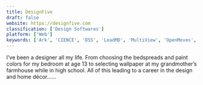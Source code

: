 ```yaml
---
title: DesignFive
draft: false 
website: https://designfive.com
classification: ['Design Softwares']
platform: ['Web']
keywords: ['Ark', 'CIENCE', 'DSS', 'LeadMD', 'MultiView', 'OpenMoves', 'Zebra']
---
```

I’ve been a designer all my life.  From choosing the bedspreads and paint colors for my bedroom at age 13 to selecting wallpaper at my grandmother’s farmhouse while in high school.  All of this leading to a career in the design and home décor......
